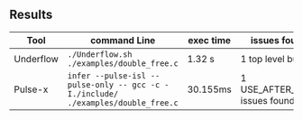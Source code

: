 ## Results

|Tool|command Line|exec time  |issues found                         |
|----------------|-------------------------------|-----------------------------|---------------------------|
|Underflow|`./Underflow.sh  ./examples/double_free.c`|1.32 s|1 top level bug|
|Pulse-x|`infer --pulse-isl --pulse-only -- gcc -c -I./include/ ./examples/double_free.c`|30.155ms|1 USE_AFTER_FREE issues found|
